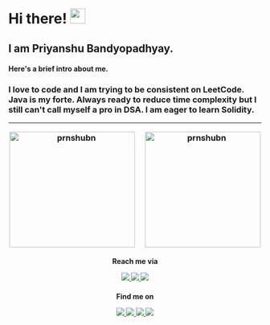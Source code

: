 <h1>Hi there! <img src="https://raw.githubusercontent.com/MartinHeinz/MartinHeinz/master/wave.gif" width="30px">

<h2>I am Priyanshu Bandyopadhyay.

<h4>Here's a brief intro about me.<br>
<h3>I love to code and  I am trying to be consistent on LeetCode. Java is my forte. Always ready to reduce time complexity but I still can't call myself a pro in DSA. I am eager to learn Solidity.
<hr>

<p align="middle">
<img align="middle" height="230" width="250" src="https://github-readme-stats.vercel.app/api/top-langs/?username=prnshubn&theme=nord" alt="prnshubn"/>&nbsp;&nbsp;&nbsp;&nbsp;
<img align="middle" height="230" src="https://github-readme-stats.vercel.app/api?username=prnshubn&&show_icons=true&count_private=true&theme=radical" alt="prnshubn"/>
</p>

<h4 align="middle">Reach me via
<p align="middle">
<a href="https://www.linkedin.com/in/prnshubn">
<img src="https://img.shields.io/badge/LinkedIn-blue?style=flat&logo=linkedin&labelColor=blue">
</a>
<a href="mailto:priyanshu.banerjee1311@gmail.com?subject=Hello%20Priyanshu,%20from%20your%20GitHub%20profile">
<img src="https://img.shields.io/badge/-Gmail-red?style=flat&logo=Gmail&labelColor=red&logoColor=white">
</a>
<a href="https://twitter.com/prnshubn">
<img src="https://img.shields.io/badge/-Twitter-blue?style=flat&logo=Twitter&logoColor=white">
</a>
</p>

<h4 align="middle">Find me on
<p align="middle">
<a href="https://leetcode.com/prnshubn">
<img src="https://img.shields.io/badge/-LeetCode-black?style=flat&logo=LeetCode&labelColor=black&logoColor=yellow">
</a>
<a href="https://auth.geeksforgeeks.org/user/prnshubn/practice">
<img src="https://img.shields.io/badge/-GeeksforGeeks-brightgreen?style=flat&logo=GeeksForGeeks&labelColor=brightgreen&logoColor=white">
</a>
<a href="https://www.codingninjas.com/codestudio/profile/1f5d5f84-a976-4c46-91eb-c76561d309c3">
<img src="https://img.shields.io/badge/-CodeStudio-orange?style=flat&logo=CodingNinjas&labelColor=orange&logoColor=white">
</a>
<a href="https://www.hackerrank.com/prnshubn">
<img src="https://img.shields.io/badge/-HackerRank-black?style=flat&logo=Hackerrank&labelColor=black&logoColor=brightgreen">
</a>
</p>
